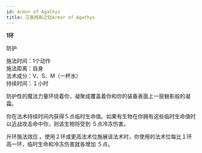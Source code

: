 ```yaml
---
id: Armor of Agathys
title: 艾嘉西斯之铠Armor of Agathys
---
```


**1环**

防护

施法时间：1个动作  
施法距离：自身  
法术成分：V、S、M（一杯水）  
持续时间：１小时  


防护性的魔法力量环绕着你，凝聚成覆盖着你和你的装备表面上一层魅影般的凝霜。


你在法术持续时间内获得５点临时生命值。如果有生物在你拥有这些临时生命值时以近战攻击命中你，则该生物将受到
５点冷冻伤害。

升环施法效应
。使用２环或更高法术位施展该法术时，你使用的法术位每比１环高一环，临时生命和冷冻伤害就各增加
５点。

